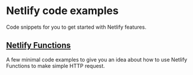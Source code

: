 # Netlify code examples

Code snippets for you to get started with Netlify features.

## [Netlify Functions](https://github.com/netlify/code-examples/tree/master/function_examples)

A few minimal code examples to give you an idea about how to use Netlify Functions to make simple HTTP request.
